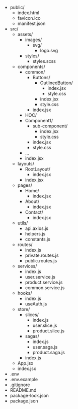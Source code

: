 - public/
  - index.html
  - favicon.ico
  - manifest.json
- src/
  - assets/
    - images/
      - svg/
        - logo.svg
    - styles/
      - styles.scss
  - components/
    - common/
      - Buttons/
        - OutlinedButton/
          - index.jsx
          - style.css
        - index.jsx
        - style.css
      - index.jsx
    - HOC/
    - Component1/
      - sub-component/
        - index.jsx
        - style.css
      - index.jsx
      - style.css
    - ...
    - index.jsx
  - layouts/
    - RootLayout/
      - index.jsx
    - index.jsx
  - pages/
    - Home/
      - index.jsx
    - About/
      - index.jsx
    - Contact/
      - index.jsx
  - utils/
    - api.axios.js
    - helpers.js
    - constants.js
  - routes/
    - index.js
    - private.routes.js
    - public.routes.js
  - services/
    - index.js
    - user.service.js
    - product.service.js
    - common.service.js
  - hooks/
    - index.js
    - useAuth.js
  - store/
    - slices/
      - index.js
      - user.slice.js
      - product.slice.js
    - sagas/
      - index.js
      - user.saga.js
      - product.saga.js
    - index.js
  - App.jsx
  - index.jsx
- .env
- .env.example
- .gitignore
- README.md
- package-lock.json
- package.json
